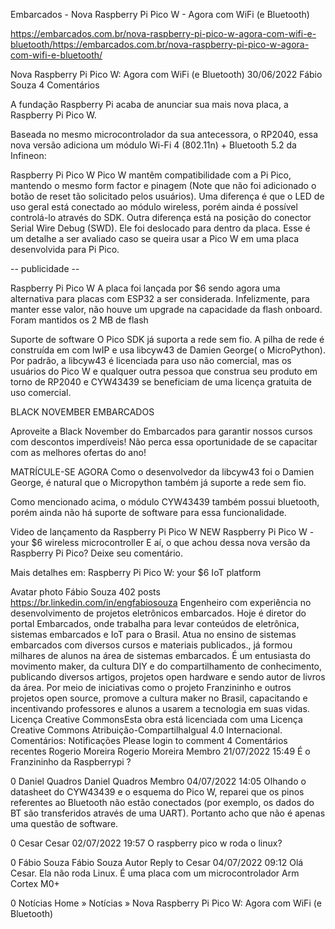 Embarcados - Nova Raspberry Pi Pico W - Agora com WiFi (e Bluetooth)

https://embarcados.com.br/nova-raspberry-pi-pico-w-agora-com-wifi-e-bluetooth/https://embarcados.com.br/nova-raspberry-pi-pico-w-agora-com-wifi-e-bluetooth/


Nova Raspberry Pi Pico W: Agora com WiFi (e Bluetooth)
30/06/2022
Fábio Souza
4 Comentários

A fundação Raspberry Pi acaba de anunciar sua mais nova placa, a Raspberry Pi Pico W. 

Baseada no mesmo microcontrolador da sua antecessora, o RP2040, essa nova versão adiciona um módulo Wi-Fi 4 (802.11n) + Bluetooth 5.2 da Infineon:

Raspberry Pi Pico W
Pico W mantêm compatibilidade com a Pi Pico, mantendo o mesmo form factor e pinagem (Note que não foi adicionado o botão de reset tão solicitado pelos usuários). Uma diferença é que o LED de uso geral está conectado ao módulo wireless, porém ainda é possível controlá-lo através do SDK. Outra diferença está na posição do conector Serial Wire Debug (SWD). Ele foi deslocado para dentro da placa. Esse é um detalhe a ser avaliado caso se queira usar a Pico W em uma placa desenvolvida para Pi Pico.

-- publicidade --

Raspberry Pi Pico W
A placa foi lançada por $6 sendo agora uma alternativa para placas com ESP32 a ser considerada. Infelizmente, para manter esse valor, não houve um upgrade na capacidade da flash onboard. Foram mantidos os 2 MB de flash

Suporte de software
O Pico SDK já suporta a rede sem fio. A pilha de rede é construída em com lwIP e usa libcyw43 de Damien George( o MicroPython). Por padrão, a libcyw43 é licenciada para uso não comercial, mas os usuários do Pico W e qualquer outra pessoa que construa seu produto em torno de RP2040 e CYW43439 se beneficiam de uma licença gratuita de uso comercial.


BLACK NOVEMBER EMBARCADOS

Aproveite a Black November do Embarcados para garantir nossos cursos com descontos imperdíveis! Não perca essa oportunidade de se capacitar com as melhores ofertas do ano!

MATRÍCULE-SE AGORA
Como o desenvolvedor da libcyw43 foi o Damien George, é natural que o Micropython também já suporte a rede sem fio. 

Como mencionado acima, o módulo CYW43439 também possui bluetooth, porém ainda não há suporte de software para essa funcionalidade.

Video de lançamento da Raspberry Pi Pico W
NEW Raspberry Pi Pico W - your $6 wireless microcontroller
E aí, o que achou dessa nova versão da Raspberry Pi Pico? Deixe seu comentário.

Mais detalhes em: Raspberry Pi Pico W: your $6 IoT platform

Avatar photo
Fábio Souza
402 posts
https://br.linkedin.com/in/engfabiosouza
Engenheiro com experiência no desenvolvimento de projetos eletrônicos embarcados. Hoje é diretor do portal Embarcados, onde trabalha para levar conteúdos de eletrônica, sistemas embarcados e IoT para o Brasil. Atua no ensino de sistemas embarcados com diversos cursos e materiais publicados., já formou milhares de alunos na área de sistemas embarcados. É um entusiasta do movimento maker, da cultura DIY e do compartilhamento de conhecimento, publicando diversos artigos, projetos open hardware e sendo autor de livros da área. Por meio de iniciativas como o projeto Franzininho e outros projetos open source, promove a cultura maker no Brasil, capacitando e incentivando professores e alunos a usarem a tecnologia em suas vidas.
Licença Creative CommonsEsta obra está licenciada com uma Licença Creative Commons Atribuição-CompartilhaIgual 4.0 Internacional.
Comentários:
 Notificações 
Please login to comment
4 Comentários
recentes 
Rogerio Moreira
Rogerio Moreira
Membro
 21/07/2022 15:49
É o Franzininho da Raspberrypi ?

0
Daniel Quadros
Daniel Quadros
Membro
 04/07/2022 14:05
Olhando o datasheet do CYW43439 e o esquema do Pico W, reparei que os pinos referentes ao Bluetooth não estão conectados (por exemplo, os dados do BT são transferidos através de uma UART). Portanto acho que não é apenas uma questão de software.

0
Cesar
Cesar
 02/07/2022 19:57
O raspberry pico w roda o linux?

0
Fábio Souza
Fábio Souza
Autor
Reply to 
Cesar
 04/07/2022 09:12
Olá Cesar. Ela não roda Linux. É uma placa com um microcontrolador Arm Cortex M0+

0
Notícias
Home » Notícias » Nova Raspberry Pi Pico W: Agora com WiFi (e Bluetooth)



